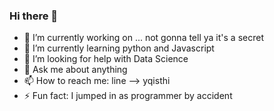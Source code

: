 ### Hi there 👋
- 🔭 I’m currently working on ... not gonna tell ya it's a secret
- 🌱 I’m currently learning python and Javascript
- 🤔 I’m looking for help with Data Science
- 💬 Ask me about anything
- 📫 How to reach me: line --> yqisthi
- ⚡ Fun fact: I jumped in as programmer by accident
<!--
**yqisthi/yqisthi** is a ✨ _special_ ✨ repository because its `README.md` (this file) appears on your GitHub profile.

Here are some ideas to get you started:

- 🔭 I’m currently working on ...
- 🌱 I’m currently learning ...
- 👯 I’m looking to collaborate on ...
- 🤔 I’m looking for help with ...
- 💬 Ask me about ...
- 📫 How to reach me: ...
- 😄 Pronouns: ...
- ⚡ Fun fact: ...
-->

